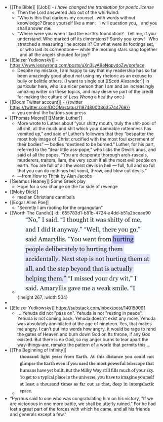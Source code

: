 - [[The Bible]] [[Job]] - *I have changed the translation for poetic license*
	- Then the Lord answered Job out of the whirlwind:
	- “Who is this that darkens my counsel
	    with words without knowledge?
	  Brace yourself like a man;
	    I will question you,
	    and you shall answer me.
	- “Where were you when I laid the earth’s foundation?
	    Tell me, if you understand.
	  Who marked off its dimensions? Surely you know!
	    Who stretched a measuring line across it?
	  On what were its footings set,
	    or who laid its cornerstone—
	  while the morning stars sang together
	    and all the angels shouted for joy?
- [[Eleizer Yudkowsky]] - https://www.lesswrong.com/posts/uXn3LyA8eNqpvdoZw/preface
	- Despite my mistake, I am happy to say that my readership has so far been amazingly good about *not* using my rhetoric as an excuse to bully or belittle others. (I want to single out [[Scott Alexander]] in particular here, who is a nicer person than I am and an increasingly amazing writer on these topics, and may deserve part of the credit for making the culture of *Less Wrong* a healthy one.)
- [[Doom Twitter account]] - {{twitter https://twitter.com/DOOM/status/1187480003635744768}}
	- you control the buttons you press
- [[Thomas Moore]] [[Martin Luther]]
	- More wrote to Luther about “your shitty mouth, truly the shit-pool of all shit, all the muck and shit which your damnable rottenness has vomited up,” and said of Luther’s followers that they “bespatter the most holy image of Christ crucified with the most foul excrement of their bodies” — bodies “destined to be burned.” Luther, for his part, referred to the “dear little ass-pope,” who licks the Devil’s anus, and said of all the popes, “You are desperate thorough arch-rascals, murderers, traitors, liars, the very scum if all the most evil people on earth. You are full of all the worst devils in hell — full, full and so full that you can do nothings but vomit, throw, and blow out devils.”
	- —from How to Think by Alan Jacobs
- [[Seamus Heaney]] Some Greek play
	- Hope for a sea change on the far side of revenge
- [[Moby Dick]]
	- median Christians cannibals
- [[Edgar Allen Poe]]
	- "Secretly I am rooting for the organgutan"
- [[Worth The Candle]]
  id:: 655783d1-b81b-4724-a4dd-b51a2bceae90
	- ![IMG_7659.jpeg](../assets/IMG_7659_1700233577177_0.jpeg){:height 267, :width 504}
-
- [[Eleizer Yudkowsky]] https://substack.com/inbox/post/140159091
	- ... Yehuda did not "pass on". Yehuda is not "resting in peace". Yehuda is not coming back. Yehuda doesn't exist any more. Yehuda was absolutely annihilated at the age of nineteen. Yes, that makes me angry. I can't put into words how angry. It would be rage to rend the gates of Heaven and burn down God on Its throne, if any God existed. But there is no God, so my anger burns to tear apart the way-things-are, remake the pattern of a world that permits this ...
- [[The Beginning of Infinity]]
	- ![image.png](../assets/image_1705403576381_0.png)
- “Pyrrhus said to one who was congratulating him on his victory, "If we are victorious in one more battle, we shall be utterly ruined." For he had lost a great part of the forces with which he came, and all his friends and generals except a few.”
